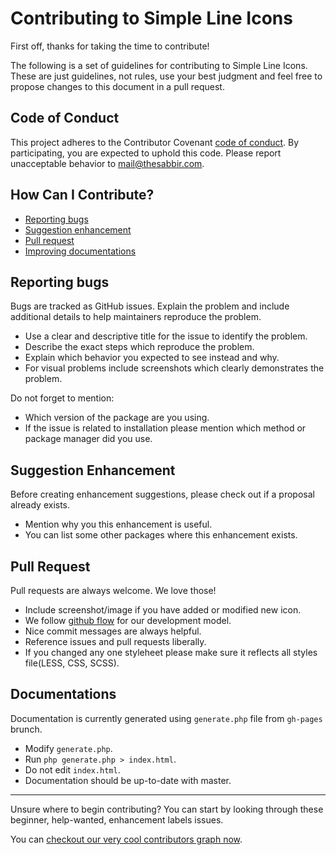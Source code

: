 # Contributing to Simple Line Icons

First off, thanks for taking the time to contribute!

The following is a set of guidelines for contributing to Simple Line Icons. These are just guidelines, not rules, use your best judgment and feel free to propose changes to this document in a pull request.

## Code of Conduct

This project adheres to the Contributor Covenant [code of conduct](CODE_OF_CONDUCT.md). By participating, you are expected to uphold this code. Please report unacceptable behavior to mail@thesabbir.com.

## How Can I Contribute?

- [Reporting bugs](#reporting-bugs)
- [Suggestion enhancement](#suggestion-enhancement)
- [Pull request](#pull-request)
- [Improving documentations](#documentations)

## Reporting bugs

Bugs are tracked as GitHub issues. Explain the problem and include additional details to help maintainers reproduce the problem.

- Use a clear and descriptive title for the issue to identify the problem.
- Describe the exact steps which reproduce the problem.
- Explain which behavior you expected to see instead and why.
- For visual problems include screenshots which clearly demonstrates the problem.

Do not forget to mention:

- Which version of the package are you using.
- If the issue is related to installation please mention which method or package manager did you use.

## Suggestion Enhancement

Before creating enhancement suggestions, please check out if a proposal already exists.

- Mention why you this enhancement is useful.
- You can list some other packages where this enhancement exists.

## Pull Request

Pull requests are always welcome. We love those!

- Include screenshot/image if you have added or modified new icon.
- We follow [github flow](https://guides.github.com/introduction/flow/) for our development model.
- Nice commit messages are always helpful.
- Reference issues and pull requests liberally.
- If you changed any one styleheet please make sure it reflects all styles file(LESS, CSS, SCSS).

## Documentations

Documentation is currently generated using `generate.php` file from `gh-pages` brunch.

- Modify `generate.php`.
- Run `php generate.php > index.html`.
- Do not edit `index.html`.
- Documentation should be up-to-date with master.

---

Unsure where to begin contributing? You can start by looking through these beginner, help-wanted, enhancement labels issues.

You can [checkout our very cool contributors graph now](https://github.com/thesabbir/simple-line-icons/graphs/contributors).
